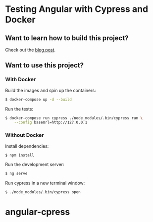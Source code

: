 # Testing Angular with Cypress and Docker

## Want to learn how to build this project?

Check out the [blog post](https://testdriven.io/testing-angular-with-cypress-and-docker).

## Want to use this project?

### With Docker

Build the images and spin up the containers:

```sh
$ docker-compose up -d --build
```

Run the tests:

```sh
$ docker-compose run cypress ./node_modules/.bin/cypress run \
    --config baseUrl=http://127.0.0.1
```

### Without Docker

Install dependencies:

```sh
$ npm install
```

Run the development server:

```sh
$ ng serve
```

Run cypress in a new terminal window:

```sh
$ ./node_modules/.bin/cypress open
```
# angular-cpress
